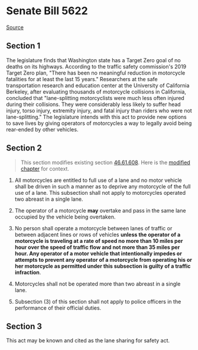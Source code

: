 # Senate Bill 5622

[Source](http://lawfilesext.leg.wa.gov/biennium/2021-22/Pdf/Bills/Senate%20Bills/5622.pdf)
## Section 1
The legislature finds that Washington state has a Target Zero goal of no deaths on its highways. According to the traffic safety commission's 2019 Target Zero plan, "There has been no meaningful reduction in motorcycle fatalities for at least the last 15 years." Researchers at the safe transportation research and education center at the University of California Berkeley, after evaluating thousands of motorcycle collisions in California, concluded that "lane-splitting motorcyclists were much less often injured during their collisions. They were considerably less likely to suffer head injury, torso injury, extremity injury, and fatal injury than riders who were not lane-splitting." The legislature intends with this act to provide new options to save lives by giving operators of motorcycles a way to legally avoid being rear-ended by other vehicles.


## Section 2
> This section modifies existing section [46.61.608](/rcw/46_motor_vehicles/46.61_rules_of_the_road.md). Here is the [modified chapter](rcw/46_motor_vehicles/46.61_rules_of_the_road.md) for context.

1. All motorcycles are entitled to full use of a lane and no motor vehicle shall be driven in such a manner as to deprive any motorcycle of the full use of a lane. This subsection shall not apply to motorcycles operated two abreast in a single lane.

2. The operator of a motorcycle **may** overtake and pass in the same lane occupied by the vehicle being overtaken.

3. No person shall operate a motorcycle between lanes of traffic or between adjacent lines or rows of vehicles **unless the operator of a motorcycle is traveling at a rate of speed no more than 10 miles per hour over the speed of traffic flow and not more than 35 miles per hour. Any operator of a motor vehicle that intentionally impedes or attempts to prevent any operator of a motorcycle from operating his or her motorcycle as permitted under this subsection is guilty of a traffic infraction**.

4. Motorcycles shall not be operated more than two abreast in a single lane.

5. Subsection (3) of this section shall not apply to police officers in the performance of their official duties.


## Section 3
This act may be known and cited as the lane sharing for safety act.

